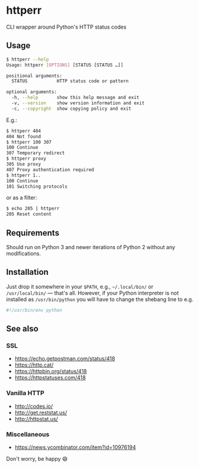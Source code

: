 # httperr

CLI wrapper around Python's HTTP status codes

## Usage

```sh
$ httperr --help
Usage: httperr [OPTIONS] [STATUS [STATUS …]]

positional arguments:
  STATUS           HTTP status code or pattern

optional arguments:
  -h, --help       show this help message and exit
  -v, --version    show version information and exit
  -c, --copyright  show copying policy and exit
```

E.g.:

```sh
$ httperr 404
404	Not found
$ httperr 100 307
100	Continue
307	Temporary redirect
$ httperr proxy
305	Use proxy
407	Proxy authentication required
$ httperr 1..
100	Continue
101	Switching protocols
```

or as a filter:

```sh
$ echo 205 | httperr
205	Reset content
```

## Requirements

Should run on Python 3 and newer iterations of Python 2 without
any modifications.

## Installation

Just drop it somewhere in your `$PATH`, e.g., `~/.local/bin/`
or `/usr/local/bin/` — that's all.  However, if your Python
interpreter is not installed as `/usr/bin/python` you will have
to change the shebang line to e.g.

```sh
#!/usr/bin/env python
```

## See also
### SSL

* https://echo.getpostman.com/status/418
* https://http.cat/
* https://httpbin.org/status/418
* https://httpstatuses.com/418

### Vanilla HTTP

* http://codes.io/
* http://get.reststat.us/
* http://httpstat.us/

### Miscellaneous
* https://news.ycombinator.com/item?id=10976194

Don't worry, be happy :smile:
